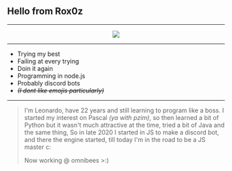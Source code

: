 ## Hello from Rox0z
---
<p align="center">
  <a href="https://discord.com/users/305722154480304128">
    <img src="https://lanyard.cnrad.dev/api/305722154480304128" />
  </a>
</p>

---

- Trying my best
- Failing at every trying
- Doin it again
- Programming in node.js
- Probably discord bots
- ~~_(I dont like emojis particularly)_~~

---

> I'm Leonardo, have 22 years and still learning to program like a boss. I started my interest on Pascal _(ya with pzim)_, so then learned a bit of Python but it wasn't much attractive at the time, tried a bit of Java and the same thing, So in late 2020 I started in JS to make a discord bot, and there the engine started, till today I'm in the road to be a JS master c:
>
> Now working @ omnibees >:)
